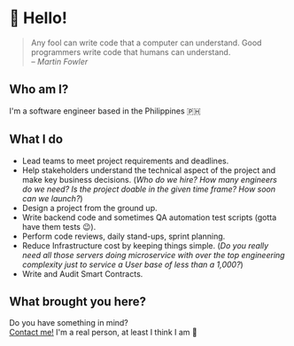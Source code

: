 # :wave: Hello!

> Any fool can write code that a computer can understand. Good programmers write code that humans can understand.  
> – _Martin Fowler_

## Who am I?

I'm a software engineer based in the Philippines 🇵🇭

## What I do

- Lead teams to meet project requirements and deadlines.
- Help stakeholders understand the technical aspect of the project and make key business decisions. (_Who do we hire? How many engineers do we need? Is the project doable in the given time frame? How soon can we launch?_)
- Design a project from the ground up.
- Write backend code and sometimes QA automation test scripts (gotta have them tests :wink:).
- Perform code reviews, daily stand-ups, sprint planning.
- Reduce Infrastructure cost by keeping things simple. (_Do you really need all those servers doing microservice with over the top engineering complexity just to service a User base of less than a 1,000?_)
- Write and Audit Smart Contracts.

## What brought you here?

Do you have something in mind?  
[Contact me!](/profile/contact.md) I'm a real person, at least I think I am :robot:
